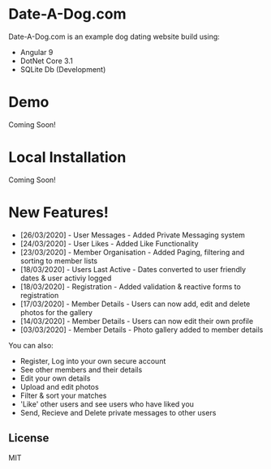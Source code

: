 # Date-A-Dog.com

Date-A-Dog.com is an example dog dating website build using:

  - Angular 9
  - DotNet Core 3.1
  - SQLite Db (Development)

# Demo
Coming Soon!

# Local Installation
Coming Soon!

# New Features!

  - [26/03/2020] - User Messages - Added Private Messaging system
  - [24/03/2020] - User Likes - Added Like Functionality
  - [23/03/2020] - Member Organisation - Added Paging, filtering and sorting to member lists
  - [18/03/2020] - Users Last Active - Dates converted to user friendly dates & user activiy logged
  - [18/03/2020] - Registration - Added validation & reactive forms to registration
  - [17/03/2020] - Member Details - Users can now add, edit and delete photos for the gallery
  - [14/03/2020] - Member Details - Users can now edit their own profile
  - [03/03/2020] - Member Details - Photo gallery added to member details
  
  You can also:
  - Register, Log into your own secure account
  - See other members and their details
  - Edit your own details
  - Upload and edit photos
  - Filter & sort your matches
  - 'Like' other users and see users who have liked you
  - Send, Recieve and Delete private messages to other users

License
----

MIT
